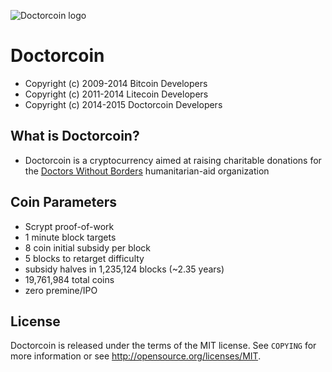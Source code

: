 ![Doctorcoin logo](https://github.com/juanbond/doctorcoin/raw/master/src/qt/res/icons/bitcoin.png)

Doctorcoin
================================

 - Copyright (c) 2009-2014 Bitcoin Developers
 - Copyright (c) 2011-2014 Litecoin Developers
 - Copyright (c) 2014-2015 Doctorcoin Developers

What is Doctorcoin?
-------------------
 - Doctorcoin is a cryptocurrency aimed at raising charitable donations for the [Doctors Without Borders](http://www.doctorswithoutborders.org) humanitarian-aid organization

Coin Parameters
---------------
 - Scrypt proof-of-work
 - 1 minute block targets
 - 8 coin initial subsidy per block
 - 5 blocks to retarget difficulty
 - subsidy halves in 1,235,124 blocks (~2.35 years)
 - 19,761,984 total coins
 - zero premine/IPO

License
-------

Doctorcoin is released under the terms of the MIT license. See `COPYING` for more
information or see http://opensource.org/licenses/MIT.
